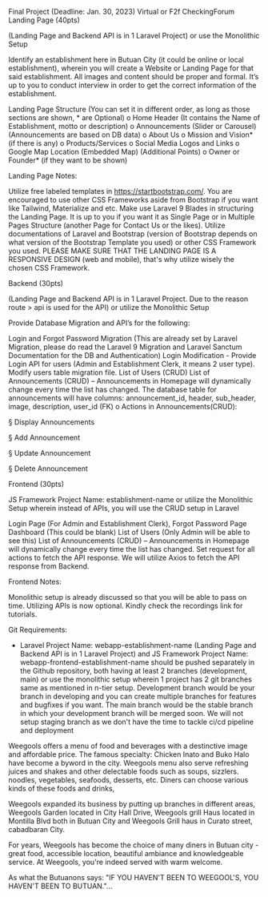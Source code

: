 
Final Project (Deadline: Jan. 30, 2023) Virtual or F2f CheckingForum
Landing Page (40pts)

(Landing Page and Backend API is in 1 Laravel Project) or use the Monolithic Setup

Identify an establishment here in Butuan City (it could be online or local establishment), wherein you will create a Website or Landing Page for that said establishment. All images and content should be proper and formal. It’s up to you to conduct interview in order to get the correct information of the establishment.

Landing Page Structure (You can set it in different order, as long as those sections are shown, * are Optional)
o   Home Header (It contains the Name of Establishment, motto or description)
o   Announcements (Slider or Carousel) (Announcements are based on DB data)
o   About Us
o   Mission and Vision* (if there is any)
o   Products/Services
o   Social Media Logos and Links
o   Google Map Location (Embedded Map) (Additional Points)
o   Owner or Founder* (if they want to be shown)

Landing Page Notes:

Utilize free labeled templates in https://startbootstrap.com/. You are encouraged to use other CSS Frameworks aside from Bootstrap if you want like Tailwind, Materialize and etc.
Make use Laravel 9 Blades in structuring the Landing Page. It is up to you if you want it as Single Page or in Multiple Pages Structure (another Page for Contact Us or the likes).
Utilize documentations of Laravel and Bootstrap (version of Bootstrap depends on what version of the Bootstrap Template you used) or other CSS Framework you used. 
PLEASE MAKE SURE THAT THE LANDING PAGE IS A RESPONSIVE DESIGN (web and mobile), that's why utilize wisely the chosen CSS Framework.

Backend (30pts)

(Landing Page and Backend API is in 1 Laravel Project. Due to the reason route > api is used for the API) or utilize the Monolithic Setup

Provide Database Migration and API’s for the following:

Login and Forgot Password Migration (This are already set by Laravel Migration, please do read the Laravel 9 Migration and Laravel Sanctum Documentation for the DB and Authentication)
Login Modification - Provide Login API for users (Admin and Establishment Clerk, it means 2 user type). Modify users table migration file.
List of Users (CRUD)
List of Announcements (CRUD) – Announcements in Homepage will dynamically change every time the list has changed.
The database table for announcements will have columns:
announcement_id, header, sub_header, image, description, user_id (FK)
o   Actions in Announcements(CRUD):

§  Display Announcements

§  Add Announcement

§  Update Announcement

§  Delete Announcement

Frontend (30pts)

JS Framework Project Name: establishment-name or utilize the Monolithic Setup wherein instead of APIs, you will use the CRUD setup in Laravel

Login Page (For Admin and Establishment Clerk), Forgot Password Page 
Dashboard (This could be blank)
List of Users (Only Admin will be able to see this)
List of Announcements (CRUD) – Announcements in Homepage will dynamically change every time the list has changed. Set request for all actions to fetch the API response. We will utilize Axios to fetch the API response from Backend.

Frontend Notes: 

Monolithic setup is already discussed so that you will be able to pass on time. Utilizing APIs is now optional. Kindly check the recordings link for tutorials.

Git Requirements:
* Laravel Project Name: webapp-establishment-name (Landing Page and Backend API is in 1 Laravel Project) and JS Framework Project Name: webapp-frontend-establishment-name should be pushed separately in the Github repository, both having at least 2 branches (development, main) or use the monolithic setup wherein 1 project has 2 git branches same as mentioned in n-tier setup. Development branch would be your branch in developing and you can create multiple branches for features and bugfixes if you want. The main branch would be the stable branch in which your development branch will be merged soon. We will not setup staging branch as we don't have the time to tackle ci/cd pipeline and deployment


Weegools offers a menu of food and beverages with a destinctive image and affordable price. The famous specialty: Chicken Inato and Buko Halo have become a byword in the city. Weegools menu also serve refreshing juices and shakes and other delectable foods such as soups, sizzlers. noodles, vegetables, seafoods, desserts, etc. Diners can choose various kinds of these foods and drinks,

Weegools expanded its business by putting up branches in different areas, Weegools Garden located in City Hall Drive, Weegools grill Haus located in Montilla Blvd both in Butuan City and Weegools Grill haus in Curato street, cabadbaran City.

For years, Weegools has become the choice of many diners in Butuan city - great food, accessible location, beautiful ambiance and knowledgeable service. At Weegools, you're indeed served with warm welcome.

As what the Butuanons says: "IF YOU HAVEN'T BEEN TO WEEGOOL'S, YOU HAVEN'T BEEN TO BUTUAN."...